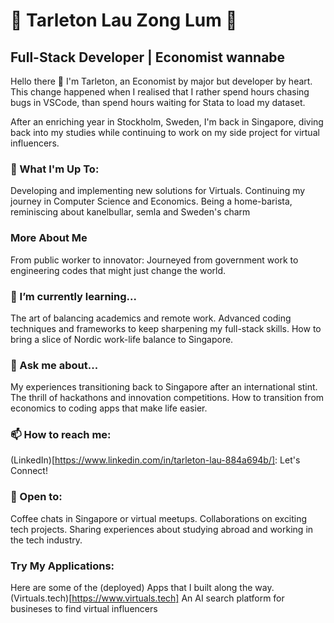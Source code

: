 # 🌟 Tarleton Lau Zong Lum 🌟
## Full-Stack Developer | Economist wannabe
Hello there 👋 I'm Tarleton, an Economist by major but developer by heart. This change happened when I realised that I rather spend hours chasing bugs in VSCode, than spend hours waiting for Stata to load my dataset.

After an enriching year in Stockholm, Sweden, I'm back in Singapore, diving back into my studies while continuing to work on my side project for virtual influencers.

### 🚀 What I'm Up To:
Developing and implementing new solutions for Virtuals.
Continuing my journey in Computer Science and Economics.
Being a home-barista, reminiscing about kanelbullar, semla and Sweden's charm

### More About Me
From public worker to innovator: Journeyed from government work to engineering codes that might just change the world.


### 🌱 I’m currently learning...
The art of balancing academics and remote work.
Advanced coding techniques and frameworks to keep sharpening my full-stack skills.
How to bring a slice of Nordic work-life balance to Singapore.

### 💬 Ask me about...
My experiences transitioning back to Singapore after an international stint.
The thrill of hackathons and innovation competitions.
How to transition from economics to coding apps that make life easier.

### 📫 How to reach me:
(LinkedIn)[https://www.linkedin.com/in/tarleton-lau-884a694b/]: Let's Connect!

### 🤝 Open to:
Coffee chats in Singapore or virtual meetups.
Collaborations on exciting tech projects.
Sharing experiences about studying abroad and working in the tech industry.

### Try My Applications:
Here are some of the (deployed) Apps that I built along the way.
(Virtuals.tech)[https://www.virtuals.tech] An AI search platform for busineses to find virtual influencers
